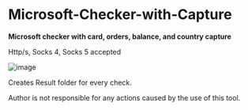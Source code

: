 # Microsoft-Checker-with-Capture
**Microsoft checker with card, orders, balance, and country capture**

Http/s, Socks 4, Socks 5 accepted

![image](https://github.com/MrTutoOff/Microsoft-Checker-with-Capture/assets/101028910/6183ac8e-83ff-4170-b0fd-fde549928807)

Creates Result folder for every check.


Author is not responsible for any actions caused by the use of this tool.
